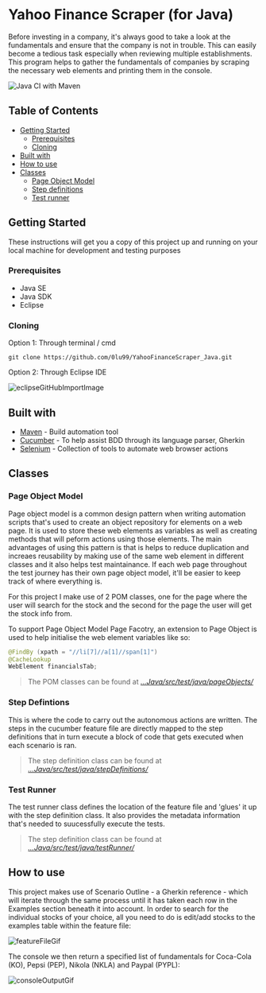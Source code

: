 # Yahoo Finance Scraper (for Java)

Before investing in a company, it's always good to take a look at the fundamentals and ensure that the company is not in trouble.
This can easily become a tedious task especially when reviewing multiple establishments. 
This program helps to gather the fundamentals of companies by scraping the necessary web elements and printing them in the console.

![Java CI with Maven](https://github.com/0lu99/YahooFinanceScraper_Java/workflows/Java%20CI%20with%20Maven/badge.svg?branch=master)


## Table of Contents
- [Getting Started](#Getting-Started)
    * [Prerequisites](#Prerequisites)
    * [Cloning](#Cloning)
- [Built with](#Built-with)
- [How to use](#How-to-use)
- [Classes](#Classes)
   * [Page Object Model](#Page-Object-Model)
   * [Step definitions](#Step-Definitions)
   * [Test runner](#Test-Runner)


## Getting Started
These instructions will get you a copy of this project up and running on your local machine for development and testing purposes

### Prerequisites
- Java SE
- Java SDK
- Eclipse

### Cloning
Option 1: Through terminal / cmd
```
git clone https://github.com/0lu99/YahooFinanceScraper_Java.git
```

Option 2: Through Eclipse IDE

![eclipseGitHubImportImage](https://eclipsesource.com/wp-content/uploads/2012/12/12.png)

## Built with
- [Maven](https://maven.apache.org/) - Build automation tool
- [Cucumber](https://cucumber.io/docs/cucumber/) - To help assist BDD through its language parser, Gherkin
- [Selenium](https://www.selenium.dev/) - Collection of tools to automate web browser actions

## Classes
### Page Object Model
Page object model is a common design pattern when writing automation scripts that's used to create an object repository for elements on a web page. It is used to store these web elements as variables as well as creating methods that will peform actions using those elements. The main advantages of using this pattern is that is helps to reduce duplication and increaes reusability by making use of the same web element in different classes and it also helps test maintainance. If each web page throughout the test journey has their own page object model, it'll be easier to keep track of where everything is.

For this project I make use of 2 POM classes, one for the page where the user will search for the stock and the second for the page the user will get the stock info from.

To support Page Object Model Page Facotry, an extension to Page Object is used to help initialise the web element variables like so:
```java
@FindBy (xpath = "//li[7]//a[1]//span[1]")
@CacheLookup
WebElement financialsTab;
```
> The POM classes can be found at [_...Java/src/test/java/pageObjects/_](https://github.com/0lu99/YahooFinanceScraper_Java/tree/master/src/test/java/pageObjects)

### Step Defintions
This is where the code to carry out the autonomous actions are written. The steps in the cucumber feature file are directly mapped to the step definitions that in turn execute a block of code that gets executed when each scenario is ran.
> The step definition class can be found at [_...Java/src/test/java/stepDefinitions/_](https://github.com/0lu99/YahooFinanceScraper_Java/tree/master/src/test/java/stepDefinitions)


### Test Runner
The test runner class defines the location of the feature file and 'glues' it up with the step definition class. It also provides the metadata information that's needed to suucessfully execute the tests.

> The step definition class can be found at [_...Java/src/test/java/testRunner/_](https://github.com/0lu99/YahooFinanceScraper_Java/tree/master/src/test/java/testRunner)



## How to use
This project makes use of Scenario Outline - a Gherkin reference - which will iterate through the same process until it has taken each row in the Examples section beneath it into account.
In order to search for the individual stocks of your choice, all you need to do is edit/add stocks to the examples table within the feature file:

![featureFileGif](http://g.recordit.co/e8IdTXAeho.gif)

The console we then return a specified list of fundamentals for Coca-Cola (KO), Pepsi (PEP), Nikola (NKLA) and Paypal (PYPL):

![consoleOutputGif](http://g.recordit.co/R5EYQS8tZp.gif)
